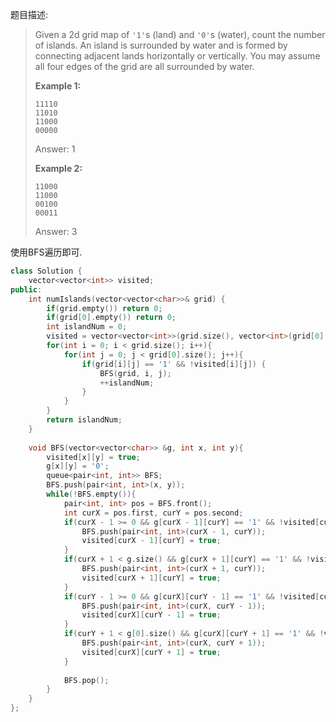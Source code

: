 题目描述:

> Given a 2d grid map of `'1'`s (land) and `'0'`s (water), count the number of islands. An island is surrounded by water and is formed by connecting adjacent lands horizontally or vertically. You may assume all four edges of the grid are all surrounded by water.
>
> **Example 1:**
>
> ```
> 11110
> 11010
> 11000
> 00000
> ```
>
> Answer: 1
>
> **Example 2:**
>
> ```
> 11000
> 11000
> 00100
> 00011
> ```
>
> Answer: 3

使用BFS遍历即可.

```c++
class Solution {
    vector<vector<int>> visited;
public:
    int numIslands(vector<vector<char>>& grid) {
        if(grid.empty()) return 0;
        if(grid[0].empty()) return 0;
        int islandNum = 0;
        visited = vector<vector<int>>(grid.size(), vector<int>(grid[0].size(), false));
        for(int i = 0; i < grid.size(); i++){
            for(int j = 0; j < grid[0].size(); j++){
                if(grid[i][j] == '1' && !visited[i][j]) {
                    BFS(grid, i, j);
                    ++islandNum;
                }
            }
        }
        return islandNum;
    }
    
    void BFS(vector<vector<char>> &g, int x, int y){
        visited[x][y] = true;
        g[x][y] = '0';
        queue<pair<int, int>> BFS;
        BFS.push(pair<int, int>(x, y));
        while(!BFS.empty()){
            pair<int, int> pos = BFS.front();
            int curX = pos.first, curY = pos.second;
            if(curX - 1 >= 0 && g[curX - 1][curY] == '1' && !visited[curX - 1][curY]){
                BFS.push(pair<int, int>(curX - 1, curY));
                visited[curX - 1][curY] = true;
            }
            if(curX + 1 < g.size() && g[curX + 1][curY] == '1' && !visited[curX + 1][curY]){
                BFS.push(pair<int, int>(curX + 1, curY));
                visited[curX + 1][curY] = true;
            }
            if(curY - 1 >= 0 && g[curX][curY - 1] == '1' && !visited[curX][curY - 1]){
                BFS.push(pair<int, int>(curX, curY - 1));
                visited[curX][curY - 1] = true;
            }
            if(curY + 1 < g[0].size() && g[curX][curY + 1] == '1' && !visited[curX][curY + 1]){
                BFS.push(pair<int, int>(curX, curY + 1));
                visited[curX][curY + 1] = true;
            }
            
            BFS.pop();
        }
    }
};
```

